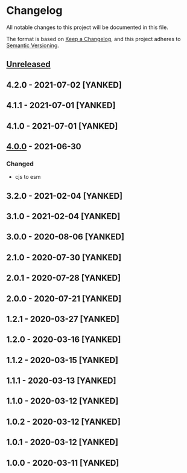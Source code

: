 # Changelog
All notable changes to this project will be documented in this file.

The format is based on [Keep a Changelog](https://keepachangelog.com/en/1.0.0/),
and this project adheres to [Semantic Versioning](https://semver.org/spec/v2.0.0.html).

## [Unreleased]

## 4.2.0 - 2021-07-02 [YANKED]

## 4.1.1 - 2021-07-01 [YANKED]

## 4.1.0 - 2021-07-01 [YANKED]

## [4.0.0] - 2021-06-30
### Changed
- cjs to esm

## 3.2.0 - 2021-02-04 [YANKED]

## 3.1.0 - 2021-02-04 [YANKED]

## 3.0.0 - 2020-08-06 [YANKED]

## 2.1.0 - 2020-07-30 [YANKED]

## 2.0.1 - 2020-07-28 [YANKED]

## 2.0.0 - 2020-07-21 [YANKED]

## 1.2.1 - 2020-03-27 [YANKED]

## 1.2.0 - 2020-03-16 [YANKED]

## 1.1.2 - 2020-03-15 [YANKED]

## 1.1.1 - 2020-03-13 [YANKED]

## 1.1.0 - 2020-03-12 [YANKED]

## 1.0.2 - 2020-03-12 [YANKED]

## 1.0.1 - 2020-03-12 [YANKED]

## 1.0.0 - 2020-03-11 [YANKED]
[Unreleased]: https://github.com/geut/nanomessage-rpc/compare/v4.2.0...HEAD
[4.0.0]: https://github.com/geut/nanomessage-rpc/compare/v3.2.0...v4.0.0

